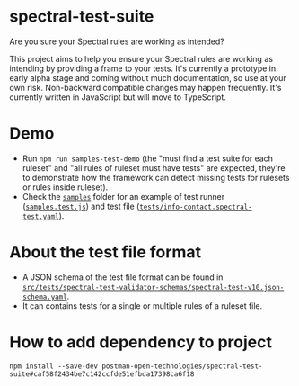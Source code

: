 # spectral-test-suite

Are you sure your Spectral rules are working as intended?

This project aims to help you ensure your Spectral rules are working as intending by providing a frame to your tests. It's currently a prototype in early alpha stage and coming without much documentation, so use at your own risk. Non-backward compatible changes may happen frequently. It's currently written in JavaScript but will move to TypeScript.


# Demo

- Run `npm run samples-test-demo` (the "must find a test suite for each ruleset" and "all rules of ruleset must have tests" are expected, they're to demonstrate how the framework can detect missing tests for rulesets or rules inside ruleset).
- Check the [`samples`](samples) folder for an example of test runner ([`samples.test.js`](samples/samples.test.js)) and test file ([`tests/info-contact.spectral-test.yaml`](samples/tests/info-contact.spectral-test.yaml)).

# About the test file format

- A JSON schema of the test file format can be found in [`src/tests/spectral-test-validator-schemas/spectral-test-v10.json-schema.yaml`](src/tests/spectral-test-validator-schemas/spectral-test-v10.json-schema.yaml).
- It can contains tests for a single or multiple rules of a ruleset file.

# How to add dependency to project

```
npm install --save-dev postman-open-technologies/spectral-test-suite#caf58f2434be7c142ccfde51efbda17398ca6f18
```